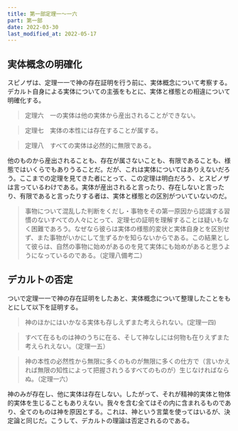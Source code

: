 ```yaml
---
title: 第一部定理一～一六
part: 第一部
date: 2022-03-30
last_modified_at: 2022-05-17
---
```


## 実体概念の明確化

スピノザは、定理一一で神の存在証明を行う前に、実体概念について考察する。デカルト自身による実体についての主張をもとに、実体と様態との相違について明確化する。

>定理六　一の実体は他の実体から産出されることができない。

>定理七　実体の本性には存在することが属する。

>定理八　すべての実体は必然的に無限である。

他のものから産出されることも、存在が属さないことも、有限であることも、様態ではいくらでもありうることだ。だが、これは実体についてはありえないだろう。ここまでの定理を見てきた者にとって、この定理は明白だろう、とスピノザは言っているわけである。実体が産出されると言ったり、存在しないと言ったり、有限であると言ったりする者は、実体と様態との区別がついていないのだ。

>事物について混乱した判断をくだし・事物をその第一原因から認識する習慣のないすべての人々にとって、定理七の証明を理解することは疑いもなく困難であろう。なぜなら彼らは実体の様態的変状と実体自身とを区別せず、また事物がいかにして生ずるかを知らないからである。この結果として彼らは、自然の事物に始めがあるのを見て実体にも始めがあると思うようになっているのである。（定理八備考二）

## デカルトの否定

ついで定理一一で神の存在証明をしたあと、実体概念について整理したことをもとにして以下を証明する。

>神のほかにはいかなる実体も存しえずまた考えられない。(定理一四)

>すべて在るものは神のうちに在る、そして神なしには何物も在りえずまた考えられえない。（定理一五）

>神の本性の必然性から無限に多くのものが無限に多くの仕方で（言いかえれば無限の知性によって把握されうるすべてのものが）生じなければならぬ。（定理一六）

神のみが存在し、他に実体は存在しない。したがって、それが精神的実体と物体的実体を生じることもありえない。我々を含む全てはその内に含まれるものであり、全てのものは神を原因とする。これは、神という言葉を使ってはいるが、決定論と同じだ。こうして、デカルトの理論は否定されるのである。
